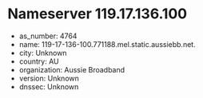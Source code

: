 # Nameserver 119.17.136.100

* as_number: 4764
* name: 119-17-136-100.771188.mel.static.aussiebb.net.
* city: Unknown
* country: AU
* organization: Aussie Broadband
* version: Unknown
* dnssec: Unknown
